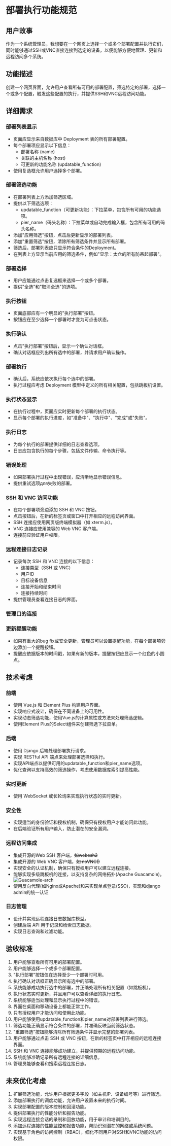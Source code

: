 # 部署执行功能规范

## 用户故事

作为一个系统管理员，我想要在一个网页上选择一个或多个部署配置并执行它们，同时能够通过SSH或VNC直接连接到选定的设备，以便能够方便地管理、更新和远程访问多个系统。

## 功能描述

创建一个网页界面，允许用户查看所有可用的部署配置，筛选特定的部署，选择一个或多个配置，触发这些配置的执行，并提供SSH和VNC远程访问功能。

## 详细需求

### 部署列表显示
- 页面应显示来自数据库中 Deployment 表的所有部署配置。
- 每个部署项应显示以下信息：
  - 部署名称 (name)
  - 关联的主机名称 (host)
  - 可更新的功能名称 (updatable_function)
- 使用复选框允许用户选择多个部署。

### 部署筛选功能
- 在部署列表上方添加筛选区域。
- 提供以下筛选选项：
  - updatable_function（可更新功能）：下拉菜单，包含所有可用的功能选项。
  - pier_name（码头名称）：下拉菜单或自动完成输入框，包含所有可用的码头名称。
- 添加"应用筛选"按钮，点击后更新显示的部署列表。
- 添加"重置筛选"按钮，清除所有筛选条件并显示所有部署。
- 筛选后，部署列表应只显示符合条件的Deployment。
- 在列表上方显示当前应用的筛选条件，例如"显示：太仓的所有防吊起部署"。

### 部署选择
- 用户应能通过点击复选框来选择一个或多个部署。
- 提供"全选"和"取消全选"的选项。

### 执行按钮
- 页面底部应有一个明显的"执行部署"按钮。
- 按钮应在至少选择一个部署时才变为可点击状态。

### 执行确认
- 点击"执行部署"按钮后，显示一个确认对话框。
- 确认对话框应列出所有选中的部署，并请求用户确认操作。

### 部署执行
- 确认后，系统应依次执行每个选中的部署。
- 执行过程应考虑 Deployment 模型中定义的所有相关配置，包括跳板机设置。

### 执行状态显示
- 在执行过程中，页面应实时更新每个部署的执行状态。
- 显示每个部署的执行进度，如"准备中"、"执行中"、"完成"或"失败"。

### 执行日志
- 为每个执行的部署提供详细的日志查看选项。
- 日志应包含执行的每个步骤，包括文件传输、命令执行等。

### 错误处理
- 如果部署执行过程中出现错误，应清晰地显示错误信息。
- 提供重试选项для失败的部署。

### SSH 和 VNC 访问功能
- 在每个部署项旁边添加 SSH 和 VNC 按钮。
- 点击按钮后，在新的标签页或窗口中打开相应的远程访问界面。
- SSH 连接应使用网页版终端模拟器（如 xterm.js）。
- VNC 连接应使用兼容的 Web VNC 客户端。
- 连接前应验证用户权限。

### 远程连接日志记录
- 记录每次 SSH 和 VNC 连接的以下信息：
  - 连接类型（SSH 或 VNC）
  - 用户ID
  - 目标设备信息
  - 连接开始和结束时间
  - 连接持续时间
- 提供管理员查看连接日志的界面。

### 管理口的连接

### 更新提醒功能
- 如果有重大的bug fix或安全更新，管理员可以设置提醒功能，在每个部署项旁边添加一个提醒按钮。
- 提醒应依据版本的时间戳，如果有新的版本，提醒按钮应显示一个红色的小圆点。


## 技术考虑

### 前端
- 使用 Vue.js 和 Element Plus 构建用户界面。
- 实现响应式设计，确保在不同设备上的可用性。
- 实现动态筛选功能，使用Vue.js的计算属性或方法来处理筛选逻辑。
- 使用Element Plus的Select组件来创建筛选下拉菜单。

### 后端
- 使用 Django 后端处理部署执行请求。
- 实现 RESTful API 端点来处理部署选择和执行。
- 实现API端点以提供可用的updatable_function和pier_name选项。
- 优化查询以支持高效的筛选操作，考虑使用数据库索引提高性能。

### 实时更新
- 使用 WebSocket 或长轮询来实现执行状态的实时更新。

### 安全性
- 实现适当的身份验证和授权机制，确保只有授权用户才能访问此功能。
- 在后端验证所有用户输入，防止潜在的安全漏洞。

### 远程访问集成
- 集成开源的Web SSH 客户端，<del>如webssh2</del>
- 集成开源的 Web VNC 客户端，<del>如 noVNC()</del>
- 实现安全的认证机制，确保只有授权用户可以建立远程连接。
- 能够实现多级跳板机的连接，以支持复杂的网络拓扑(Apache Guacamole)。
![Guacamole-arch](./guac-arch.png)
- 使用反向代理(如Nginx或Apache)和来实现单点登录(SSO)，实现和django admin的统一认证

### 日志管理
- 设计并实现远程连接日志数据库模型。
- 创建后端 API 用于记录和检索日志数据。
- 实现日志查询和过滤功能。

## 验收标准

1. 用户能够查看所有可用的部署配置。
2. 用户能够选择一个或多个部署配置。
3. "执行部署"按钮仅在选择至少一个部署时可用。
4. 执行确认对话框正确显示所有选中的部署。
5. 系统能够成功执行选中的部署，并正确处理所有相关配置（如跳板机）。
6. 执行状态实时更新，并且用户可以查看详细的执行日志。
7. 系统能够适当处理和显示执行过程中的错误。
8. 界面在桌面和移动设备上都能正常工作。
9. 只有授权用户才能访问和使用此功能。
10. 用户能够使用updatable_function和pier_name对部署列表进行筛选。
11. 筛选功能正确显示符合条件的部署，并准确反映当前筛选状态。
12. "重置筛选"按钮能够清除所有筛选条件并显示完整的部署列表。
13. 用户能够通过点击 SSH 或 VNC 按钮，在新的标签页中打开相应的远程连接界面。
14. SSH 和 VNC 连接能够成功建立，并提供预期的远程访问功能。
15. 系统能够准确记录所有远程连接的详细信息。
16. 管理员能够查看和搜索远程连接日志。

## 未来优化考虑

1. 扩展筛选功能，允许用户根据更多字段（如主机IP、设备编号等）进行筛选。
2. 添加部署执行的调度功能，允许用户设置未来的执行时间。
3. 实现部署配置的版本控制和回滚功能。
4. 提供部署执行的性能分析和报告功能。
5. 实现远程连接会话的录制和回放功能，用于审计和培训目的。
6. 添加远程连接的性能监控和报告功能，帮助识别潜在的网络或系统问题。
7. 实现基于角色的访问控制（RBAC），细化不同用户对SSH和VNC功能的访问权限。